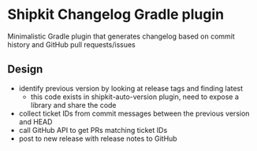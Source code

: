 # Shipkit Changelog Gradle plugin

Minimalistic Gradle plugin that generates changelog based on commit history and GitHub pull requests/issues

## Design

- identify previous version by looking at release tags and finding latest
    - this code exists in shipkit-auto-version plugin, need to expose a library and share the code       
- collect ticket IDs from commit messages between the previous version and HEAD
- call GitHub API to get PRs matching ticket IDs
- post to new release with release notes to GitHub 